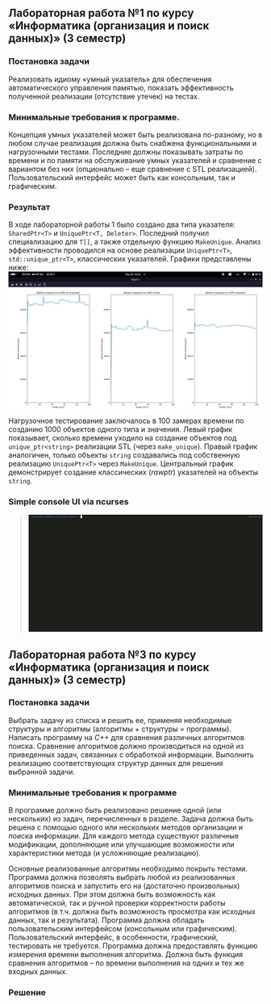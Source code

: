 ## Лабораторная работа №1 по курсу «Информатика (организация и поиск данных)» (3 семестр) 
### Постановка задачи

Реализовать идиому «умный указатель» для обеспечения автоматического управления памятью, показать эффективность полученной реализации (отсутствие утечек) на тестах. 

### Минимальные требования к программе. 
Концепция умных указателей может быть реализована по-разному, но в любом случае реализация должна быть снабжена функциональными и нагрузочными тестами. 
Последние должны показывать затраты по времени и по памяти на обслуживание умных указателей и сравнение с вариантом без них (опционально – еще сравнение с STL реализацией). Пользовательский интерфейс может быть как консольным, так и графическим.

### Результат
В ходе лабораторной работы 1 было создано два типа указателя: `SharedPtr<T>` и `UniquePtr<T, Deleter>`. Последний получил специализацию для `T[]`, а также отдельную функцию `MakeUnique`. Анализ эффективности проводился на основе реализации `UniquePtr<T>`, `std::unique_ptr<T>`, классических указателей. Графики представлены ниже:
![DependencyGraph](img/L1%20DependencyGraph.png)
Нагрузочное тестирование заключалось в 100 замерах времени по созданию 1000 объектов одного типа и значения. Левый график показывает, сколько времени уходило на создание объектов под `unique_ptr<string>` реализации STL (через `make_unique`). Правый график аналогичен, только объекты `string` создавались под собственную реализацию `UniquePtr<T>` через `MakeUnique`. Центральный график демонстрирует создание классических (_rawptr_) указателей на объекты `string`.

### Simple console UI via ncurses
>![UI](img/GUI%20L1.gif)



## Лабораторная работа №3 по курсу «Информатика (организация и поиск данных)» (3 семестр)
### Постановка задачи
Выбрать задачу из списка и решить ее, применяя необходимые структуры и алгоритмы (алгоритмы + структуры = программы).
    Написать программу на _C++_ для сравнения различных алгоритмов поиска. Сравнение алгоритмов должно производиться на одной из приведенных задач, связанных с обработкой информации. Выполнить реализацию соответствующих структур данных для решения выбранной задачи.

### Минимальные требования к программе
В программе должно быть реализовано решение одной (или нескольких) из задач, перечисленных в разделе. Задача должна быть решена с помощью одного или нескольких методов организации и поиска информации. Для каждого метода существуют различные модификации, дополняющие или улучшающие возможности или характеристики метода (и усложняющие реализацию).

Основные реализованные алгоритмы необходимо покрыть тестами. Программа должна позволять выбрать любой из реализованных алгоритмов поиска и запустить его на (достаточно произвольных) исходных данных. При этом должна быть возможность как автоматической, так и ручной проверки корректности работы алгоритмов (в т.ч. должна быть возможность просмотра как исходных данных, так и результата). Программа должна обладать пользовательским интерфейсом (консольным или графическим). Пользовательский интерфейс, в особенности, графический, тестировать не требуется. Программа должна предоставлять функцию измерения времени выполнения алгоритма. Должна быть функция сравнения алгоритмов – по времени выполнения на одних и тех же входных данных.

### Решение